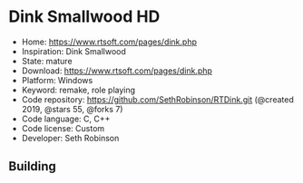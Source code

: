 # Dink Smallwood HD

- Home: https://www.rtsoft.com/pages/dink.php
- Inspiration: Dink Smallwood
- State: mature
- Download: https://www.rtsoft.com/pages/dink.php
- Platform: Windows
- Keyword: remake, role playing
- Code repository: https://github.com/SethRobinson/RTDink.git (@created 2019, @stars 55, @forks 7)
- Code language: C, C++
- Code license: Custom
- Developer: Seth Robinson

## Building
